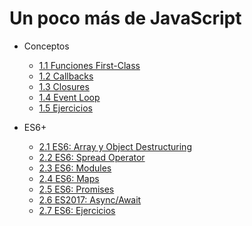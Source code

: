 # Un poco más de JavaScript

- Conceptos
  
  - [1.1 Funciones First-Class](/14-js/1.1-firstclass)
  - [1.2 Callbacks](/14-js/1.2-callbacks)
  - [1.3 Closures](/14-js/1.3-closures)
  - [1.4 Event Loop](/14-js/1.4-event-loop)
  - [1.5 Ejercicios](/14-js/1.5-ejercicios)

- ES6+

  - [2.1 ES6: Array y Object Destructuring](/14-js/2.1-es6-array)
  - [2.2 ES6: Spread Operator](/14-js/2.2-es6-spread)
  - [2.3 ES6: Modules](/14-js/2.3-modules)
  - [2.4 ES6: Maps](/14-js/2.4-maps)
  - [2.5 ES6: Promises](/14-js/2.5-promises)
  - [2.6 ES2017: Async/Await](/14-js/2.6-async-await)
  - [2.7 ES6: Ejercicios](/14-js/2.7-ejercicios)
